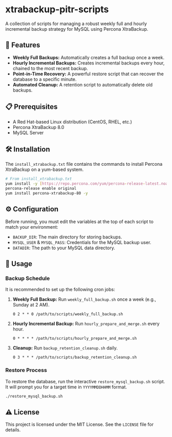 # xtrabackup-pitr-scripts
A collection of scripts for managing a robust weekly full and hourly incremental backup strategy for MySQL using Percona XtraBackup.

## 🚀 Features

-   **Weekly Full Backups:** Automatically creates a full backup once a week.
-   **Hourly Incremental Backups:** Creates incremental backups every hour, chained to the most recent backup.
-   **Point-in-Time Recovery:** A powerful restore script that can recover the database to a specific minute.
-   **Automated Cleanup:** A retention script to automatically delete old backups.

## 📋 Prerequisites

-   A Red Hat-based Linux distribution (CentOS, RHEL, etc.)
-   Percona XtraBackup 8.0
-   MySQL Server

## 🛠️ Installation

The `install_xtrabackup.txt` file contains the commands to install Percona XtraBackup on a yum-based system.

```bash
# From install_xtrabackup.txt
yum install -y [https://repo.percona.com/yum/percona-release-latest.noarch.rpm](https://repo.percona.com/yum/percona-release-latest.noarch.rpm)
percona-release enable original
yum install percona-xtrabackup-80 -y
```

## ⚙️ Configuration

Before running, you must edit the variables at the top of each script to match your environment:

-   `BACKUP_DIR`: The main directory for storing backups.
-   `MYSQL_USER` & `MYSQL_PASS`: Credentials for the MySQL backup user.
-   `DATADIR`: The path to your MySQL data directory.

## 📜 Usage

### Backup Schedule

It is recommended to set up the following cron jobs:

1.  **Weekly Full Backup:** Run `weekly_full_backup.sh` once a week (e.g., Sunday at 2 AM).
    ```cron
    0 2 * * 0 /path/to/scripts/weekly_full_backup.sh
    ```

2.  **Hourly Incremental Backup:** Run `hourly_prepare_and_merge.sh` every hour.
    ```cron
    0 * * * * /path/to/scripts/hourly_prepare_and_merge.sh
    ```

3.  **Cleanup:** Run `backup_retention_cleanup.sh` daily.
    ```cron
    0 3 * * * /path/to/scripts/backup_retention_cleanup.sh
    ```

### Restore Process

To restore the database, run the interactive `restore_mysql_backup.sh` script. It will prompt you for a target time in `YYYYMMDDHHMM` format.

```bash
./restore_mysql_backup.sh
```

## ⚠️ License

This project is licensed under the MIT License. See the `LICENSE` file for details.
